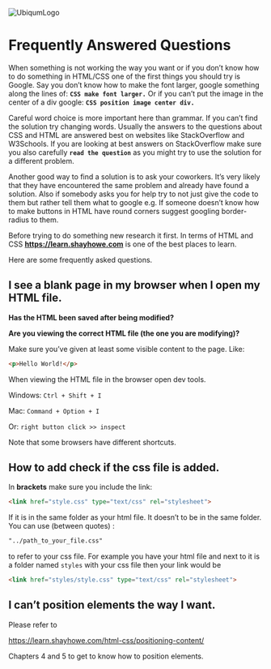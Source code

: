 ![UbiqumLogo](https://ubiqum.com/marketing/ubiqum.png)

# Frequently Answered Questions


When something is not working the way you want or if you don’t know how to do something in HTML/CSS one of the first things you should try is Google. Say you don’t know how to make the font larger, google something along the lines of: **`CSS make font larger.`** Or if you can’t put the image in the center of a div google: **`CSS position image center div.`**

Careful word choice is more important here than grammar. If you can’t find the solution try changing words. Usually the answers to the questions about CSS and HTML are answered best on websites like StackOverflow and W3Schools. If you are looking at best answers on StackOverflow make sure you also carefully **`read the question`** as you might try to use the solution for a different problem. 

Another good way to find a solution is to ask your coworkers. It’s very likely that they have encountered the same problem and already have found a solution. Also if somebody asks you for help try to not just give the code to them but rather tell them what to google e.g. If someone doesn’t know how to make buttons in HTML have round corners suggest googling border-radius to them.

Before trying to do something new research it first. In terms of HTML and CSS **https://learn.shayhowe.com** is one of the best places to learn. 

Here are some frequently asked questions.

## I see a blank page in my browser when I open my HTML file.

**Has the HTML been saved after being modified?**

**Are you viewing the correct HTML file (the one you are modifying)?**

Make sure you’ve given at least some visible content to the page. Like:
```html
<p>Hello World!</p>
```
When viewing the HTML file in the browser open dev tools.

Windows: `Ctrl + Shift + I`

Mac: `Command + Option + I`

Or: `right button click >> inspect`

Note that some browsers have different shortcuts.

## How to add check if the css file is added.

In **brackets** make sure you include the link:
```html
<link href="style.css" type="text/css" rel="stylesheet">
````

If it is in the same folder as your html file. It doesn’t to be in the same folder. You can use (between quotes) :
```html
"../path_to_your_file.css"
```
to refer to your css file. For example you have your html file and next to it is a folder named `styles` with your css file then your link would be
```html
<link href="styles/style.css" type="text/css" rel="stylesheet">
```

## I can’t position elements the way I want.
Please refer to

https://learn.shayhowe.com/html-css/positioning-content/

Chapters 4 and 5 to get to know how to position elements.


